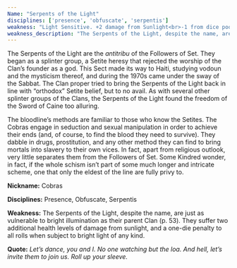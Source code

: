 ```yaml
---
Name: "Serpents of the Light"
disciplines: ['presence', 'obfuscate', 'serpentis']
weakness: "Light Sensitive. +2 damage from Sunlight<br>-1 from dice pools in bright light"
weakness_description: "The Serpents of the Light, despite the name, are just as vulnerable to bright illumination as their parent Clan (p. 53). They suffer two additional health levels of damage from sunlight, and a one-die penalty to all rolls when subject to bright light of any kind."
---
```


<p>The Serpents of the Light are the <i>antitribu</i> of the Followers of Set. They began as a splinter group, a Setite heresy that rejected the worship of the Clan’s founder as a god. This Sect made its way to Haiti, studying vodoun and the mysticism thereof, and during the 1970s came under the sway of the Sabbat. The Clan proper tried to bring the Serpents of the Light back in line with “orthodox” Setite belief, but to no avail. As with several other splinter groups of the Clans, the Serpents of the Light found the freedom of the Sword of Caine too alluring.</p><p>The bloodline’s methods are familiar to those who know the Setites. The Cobras engage in seduction and sexual manipulation in order to achieve their ends (and, of course, to find the blood they need to survive). They dabble in drugs, prostitution, and any other method they can find to bring mortals into slavery to their own vices. In fact, apart from religious outlook, very little separates them from the Followers of Set. Some Kindred wonder, in fact, if the whole schism isn’t part of some much longer and intricate scheme, one that only the eldest of the line are fully privy to.</p><p><b>Nickname:</b> Cobras</p><p><b>Disciplines:</b> Presence, Obfuscate, Serpentis</p><p><b>Weakness:</b> The Serpents of the Light, despite the name, are just as vulnerable to bright illumination as their parent Clan (p. 53). They suffer two additional health levels of damage from sunlight, and a one-die penalty to all rolls when subject to bright light of any kind.</p><p class=ttlQuote><b>Quote:</b> <i>Let’s dance, you and I. No one watching but the loa. And hell, let’s invite them to join us. Roll up your sleeve.</i></p>
